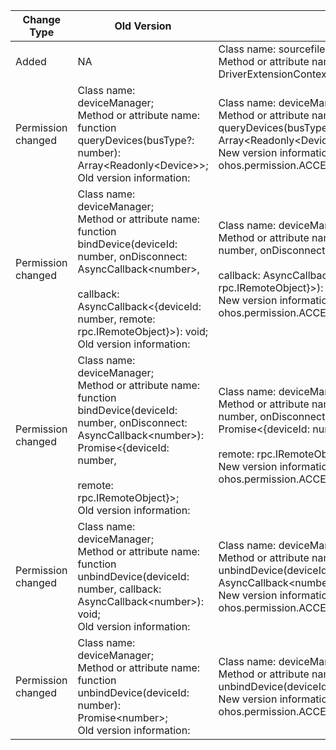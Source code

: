 | Change Type | Old Version | New Version | d.ts File |
| ---- | ------ | ------ | -------- |
|Added|NA|Class name: sourcefile;<br>Method or attribute name: export type DriverExtensionContext = _DriverExtensionContext;|@ohos.app.ability.DriverExtensionAbility.d.ts|
|Permission changed|Class name: deviceManager;<br>Method or attribute name: function queryDevices(busType?: number): Array\<Readonly\<Device>>;<br>Old version information: |Class name: deviceManager;<br>Method or attribute name: function queryDevices(busType?: number): Array\<Readonly\<Device>>;<br>New version information: ohos.permission.ACCESS_EXTENSIONAL_DEVICE_DRIVER|@ohos.driver.deviceManager.d.ts|
|Permission changed|Class name: deviceManager;<br>Method or attribute name: function bindDevice(deviceId: number, onDisconnect: AsyncCallback\<number>,<br><br>    callback: AsyncCallback\<{deviceId: number, remote: rpc.IRemoteObject}>): void;<br>Old version information: |Class name: deviceManager;<br>Method or attribute name: function bindDevice(deviceId: number, onDisconnect: AsyncCallback\<number>,<br><br>    callback: AsyncCallback\<{deviceId: number, remote: rpc.IRemoteObject}>): void;<br>New version information: ohos.permission.ACCESS_EXTENSIONAL_DEVICE_DRIVER|@ohos.driver.deviceManager.d.ts|
|Permission changed|Class name: deviceManager;<br>Method or attribute name: function bindDevice(deviceId: number, onDisconnect: AsyncCallback\<number>): Promise\<{deviceId: number,<br><br>    remote: rpc.IRemoteObject}>;<br>Old version information: |Class name: deviceManager;<br>Method or attribute name: function bindDevice(deviceId: number, onDisconnect: AsyncCallback\<number>): Promise\<{deviceId: number,<br><br>    remote: rpc.IRemoteObject}>;<br>New version information: ohos.permission.ACCESS_EXTENSIONAL_DEVICE_DRIVER|@ohos.driver.deviceManager.d.ts|
|Permission changed|Class name: deviceManager;<br>Method or attribute name: function unbindDevice(deviceId: number, callback: AsyncCallback\<number>): void;<br>Old version information: |Class name: deviceManager;<br>Method or attribute name: function unbindDevice(deviceId: number, callback: AsyncCallback\<number>): void;<br>New version information: ohos.permission.ACCESS_EXTENSIONAL_DEVICE_DRIVER|@ohos.driver.deviceManager.d.ts|
|Permission changed|Class name: deviceManager;<br>Method or attribute name: function unbindDevice(deviceId: number): Promise\<number>;<br>Old version information: |Class name: deviceManager;<br>Method or attribute name: function unbindDevice(deviceId: number): Promise\<number>;<br>New version information: ohos.permission.ACCESS_EXTENSIONAL_DEVICE_DRIVER|@ohos.driver.deviceManager.d.ts|
